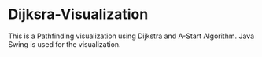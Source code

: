 # Dijksra-Visualization
This is a Pathfinding visualization using Dijkstra and A-Start Algorithm. Java Swing is used for the visualization. 
